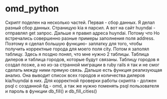 # omd_python

Скрипт поделен на несколько частей. Первая - сбор данных. Я делал разный сбор данных. Страницую kia
я парсил. А вот на сайт huyndai - отправлял get запрос. Дальше я правил адреса huyndai. Потому что
Но встречались совершенно разные примеры заполнения поля address. Поэтому я сделал большую функцию-
заплатку для того, чтобы получить корректные города для моего поля city. Потом я заполял таблицу.
Здесь я поздно понял, что мне нужно 2 таблицы. Таблица дилеров и таблица городов, которые будут
связаны. Таблицу городов я создал позже, а но из-за странной миграции в ruby rails я так и не смог
сделать между ними прямую связь. Дальше есть функция реализующая анализ. Она выводит список всех
городов и количества дилеров kia/huyndai в них. Для корректной проверки работы скрипта - должен
psql с созданной бд - omd, а так же нужно поменять psql пользователя и пароль в функции db_fill()
и db_fill_cities()
